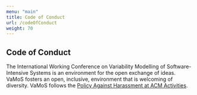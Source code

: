 ```yaml
---
menu: "main"
title: Code of Conduct
url: /codeOfConduct
weight: 70
---
```


## Code of Conduct

The International Working Conference on Variability Modelling of Software-Intensive Systems is an environment for the open exchange of ideas. VaMoS fosters an open, inclusive, environment that is welcoming of diversity. VaMoS follows the [Policy Against Harassment at ACM Activities](https://www.acm.org/special-interest-groups/volunteer-resources/officers-manual/policy-against-discrimination-and-harassment).
